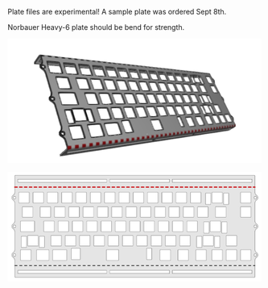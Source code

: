 Plate files are experimental! A sample plate was ordered Sept 8th.  

Norbauer Heavy-6 plate should be bend for strength.

![Plate Flat](assets/plateFlat.png)

![Plate Flat](assets/plateRender.png)

